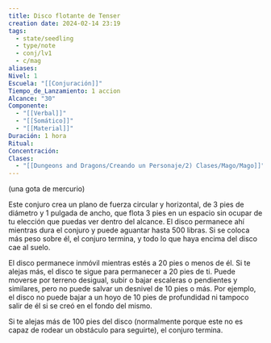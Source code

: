 ```yaml
---
title: Disco flotante de Tenser
creation date: 2024-02-14 23:19
tags:
  - state/seedling
  - type/note
  - conj/lv1
  - c/mag
aliases: 
Nivel: 1
Escuela: "[[Conjuración]]"
Tiempo_de_Lanzamiento: 1 accion
Alcance: "30"
Componente:
  - "[[Verbal]]"
  - "[[Somático]]"
  - "[[Material]]"
Duración: 1 hora
Ritual: 
Concentración: 
Clases:
  - "[[Dungeons and Dragons/Creando un Personaje/2) Clases/Mago/Mago]]"
---
```

(una gota de mercurio)

Este conjuro crea un plano de fuerza circular y horizontal, de 3 pies de diámetro y 1 pulgada de ancho, que flota 3 pies en un espacio sin ocupar de tu elección que puedas ver dentro del alcance. El disco permanece ahí mientras dura el conjuro y puede aguantar hasta 500 libras. Si se coloca más peso sobre él, el conjuro termina, y todo lo que haya encima del disco cae al suelo.

El disco permanece inmóvil mientras estés a 20 pies o menos de él. Si te alejas más, el disco te sigue para permanecer a 20 pies de ti. Puede moverse por terreno desigual, subir o bajar escaleras o pendientes y similares, pero no puede salvar un desnivel de 10 pies o más. Por ejemplo, el disco no puede bajar a un hoyo de 10 pies de profundidad ni tampoco salir de él si se creó en el fondo del mismo.

Si te alejas más de 100 pies del disco (normalmente porque este no es capaz de rodear un obstáculo para seguirte), el conjuro termina.